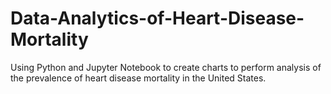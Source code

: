 # Data-Analytics-of-Heart-Disease-Mortality
Using Python and Jupyter Notebook to create charts to perform analysis of the prevalence of heart disease mortality in the United States.
